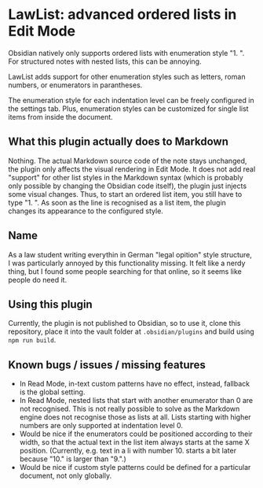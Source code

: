 # LawList: advanced ordered lists in Edit Mode

Obsidian natively only supports ordered lists with enumeration style "1. ".
For structured notes with nested lists, this can be annoying.

LawList adds support for other enumeration styles such as letters, roman numbers,
or enumerators in parantheses.

The enumeration style for each indentation level
can be freely configured in the settings tab. Plus, enumeration styles can be
customized for single list items from inside the document.

## What this plugin actually does to Markdown

Nothing. The actual Markdown source code of the note stays unchanged, the plugin only
affects the visual rendering in Edit Mode. It does not add real "support" for
other list styles in the Markdown syntax (which is probably only possible by changing
the Obsidian code itself), the plugin just injects some visual changes. Thus, to start
an ordered list item, you still have to type "1. ". As soon as the line is recognised
as a list item, the plugin changes its appearance to the configured style.

## Name

As a law student writing everythin in German "legal opition" style structure, I was
particularly annoyed by this functionality missing. It felt like a nerdy thing, but
I found some people searching for that online, so it seems like people do need it.

## Using this plugin

Currently, the plugin is not published to Obsidian, so to use it, clone this repository,
place it into the vault folder at `.obsidian/plugins` and build using `npm run build`.

## Known bugs / issues / missing features

- In Read Mode, in-text custom patterns have no effect, instead, fallback is the global
setting.
- In Read Mode, nested lists that start with another enumerator than 0 are not recognised.
This is not really possible to solve as the Markdown engine does not recognise those as lists
at all. Lists starting with higher numbers are only supported at indentation level 0.
- Would be nice if the enumerators could be positioned according to their width, so that
the actual text in the list item always starts at the same X position. (Currently, e.g. 
text in a li with number 10. starts a bit later because "10." is larger than "9.".)
- Would be nice if custom style patterns could be defined for a particular document, not only
globally.